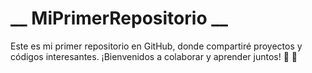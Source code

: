 # __ MiPrimerRepositorio __
Este es mi primer repositorio en GitHub, donde compartiré proyectos y códigos interesantes. ¡Bienvenidos a colaborar y aprender juntos! 👀 💛
